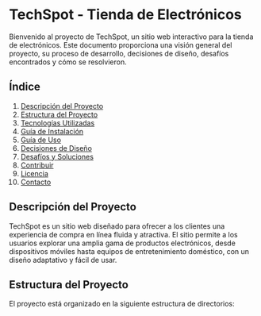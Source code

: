 # TechSpot - Tienda de Electrónicos

Bienvenido al proyecto de TechSpot, un sitio web interactivo para la tienda de electrónicos. Este documento proporciona una visión general del proyecto, su proceso de desarrollo, decisiones de diseño, desafíos encontrados y cómo se resolvieron.

## Índice

1. [Descripción del Proyecto](#descripción-del-proyecto)
2. [Estructura del Proyecto](#estructura-del-proyecto)
3. [Tecnologías Utilizadas](#tecnologías-utilizadas)
4. [Guía de Instalación](#guía-de-instalación)
5. [Guía de Uso](#guía-de-uso)
6. [Decisiones de Diseño](#decisiones-de-diseño)
7. [Desafíos y Soluciones](#desafíos-y-soluciones)
8. [Contribuir](#contribuir)
9. [Licencia](#licencia)
10. [Contacto](#contacto)

## Descripción del Proyecto

TechSpot es un sitio web diseñado para ofrecer a los clientes una experiencia de compra en línea fluida y atractiva. El sitio permite a los usuarios explorar una amplia gama de productos electrónicos, desde dispositivos móviles hasta equipos de entretenimiento doméstico, con un diseño adaptativo y fácil de usar.

## Estructura del Proyecto

El proyecto está organizado en la siguiente estructura de directorios:

